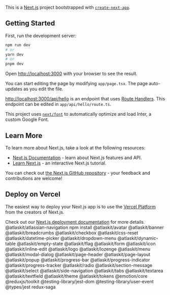 This is a [Next.js](https://nextjs.org/) project bootstrapped with [`create-next-app`](https://github.com/vercel/next.js/tree/canary/packages/create-next-app).

## Getting Started

First, run the development server:

```bash
npm run dev
# or
yarn dev
# or
pnpm dev
```

Open [http://localhost:3000](http://localhost:3000) with your browser to see the result.

You can start editing the page by modifying `app/page.tsx`. The page auto-updates as you edit the file.

[http://localhost:3000/api/hello](http://localhost:3000/api/hello) is an endpoint that uses [Route Handlers](https://beta.nextjs.org/docs/routing/route-handlers). This endpoint can be edited in `app/api/hello/route.ts`.

This project uses [`next/font`](https://nextjs.org/docs/basic-features/font-optimization) to automatically optimize and load Inter, a custom Google Font.

## Learn More

To learn more about Next.js, take a look at the following resources:

- [Next.js Documentation](https://nextjs.org/docs) - learn about Next.js features and API.
- [Learn Next.js](https://nextjs.org/learn) - an interactive Next.js tutorial.

You can check out [the Next.js GitHub repository](https://github.com/vercel/next.js/) - your feedback and contributions are welcome!

## Deploy on Vercel

The easiest way to deploy your Next.js app is to use the [Vercel Platform](https://vercel.com/new?utm_medium=default-template&filter=next.js&utm_source=create-next-app&utm_campaign=create-next-app-readme) from the creators of Next.js.

Check out our [Next.js deployment documentation](https://nextjs.org/docs/deployment) for more details.
@atlaskit/atlassian-navigation
npm install @atlaskit/avatar @atlaskit/banner @atlaskit/breadcrumbs @atlaskit/checkbox @atlaskit/css-reset @atlaskit/datetime-picker @atlaskit/dropdown-menu @atlaskit/dynamic-table @atlaskit/empty-state @atlaskit/flag @atlaskit/form @atlaskit/icon @atlaskit/inline-edit @atlaskit/logo @atlaskit/lozenge @atlaskit/menu @atlaskit/modal-dialog @atlaskit/page-header @atlaskit/page-layout @atlaskit/popup @atlaskit/progress-bar @atlaskit/progress-indicator @atlaskit/progress-tracker @atlaskit/radio @atlaskit/section-message @atlaskit/select @atlaskit/side-navigation @atlaskit/tabs @atlaskit/textarea @atlaskit/textfield @atlaskit/theme @atlaskit/tokens @emotion/core @reduxjs/toolkit @testing-library/jest-dom @testing-library/user-event @types/jest redux-saga
